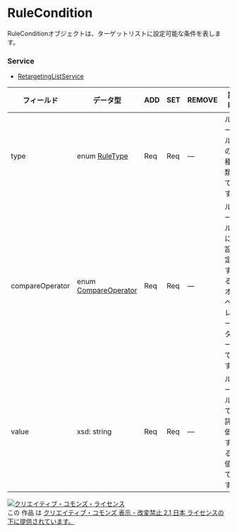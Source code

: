 # RuleCondition
RuleConditionオブジェクトは、ターゲットリストに設定可能な条件を表します。
### Service
+ [RetargetingListService](../services/RetargetingListService.md)

| フィールド | データ型 | ADD | SET | REMOVE | 説明 | 
|---|---|---|---|---|---|
| type| enum <a href="./RuleType.md">RuleType</a>| Req| Req| —| ルールの種類です。 |
| compareOperator| enum <a href="./CompareOperator.md">CompareOperator</a>| Req| Req| —| ルールに設定するオペレーターです。 |
| value| xsd: string| Req| Req| —| ルールで評価する値です。 |
<a rel="license" href="http://creativecommons.org/licenses/by-nd/2.1/jp/"><img alt="クリエイティブ・コモンズ・ライセンス" style="border-width:0" src="https://i.creativecommons.org/l/by-nd/2.1/jp/88x31.png" /></a><br />この 作品 は <a rel="license" href="http://creativecommons.org/licenses/by-nd/2.1/jp/">クリエイティブ・コモンズ 表示 - 改変禁止 2.1 日本 ライセンスの下に提供されています。</a>
